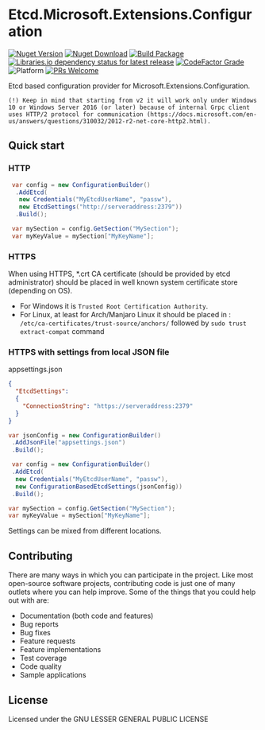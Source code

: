 # Etcd.Microsoft.Extensions.Configuration

[![Nuget Version](https://img.shields.io/nuget/v/Etcd.Microsoft.Extensions.Configuration)](https://www.nuget.org/packages/Etcd.Microsoft.Extensions.Configuration/)
[![Nuget Download](https://img.shields.io/nuget/dt/Etcd.Microsoft.Extensions.Configuration)](https://www.nuget.org/packages/Etcd.Microsoft.Extensions.Configuration/)
[![Build Package](https://github.com/SimplifyNet/Etcd.Microsoft.Extensions.Configuration/actions/workflows/build.yml/badge.svg)](https://github.com/SimplifyNet/Etcd.Microsoft.Extensions.Configuration/actions/workflows/build.yml)
[![Libraries.io dependency status for latest release](https://img.shields.io/librariesio/release/nuget/Etcd.Microsoft.Extensions.Configuration)](https://libraries.io/nuget/Etcd.Microsoft.Extensions.Configuration)
[![CodeFactor Grade](https://img.shields.io/codefactor/grade/github/SimplifyNet/Etcd.Microsoft.Extensions.Configuration)](https://www.codefactor.io/repository/github/simplifynet/Etcd.Microsoft.Extensions.Configuration)
![Platform](https://img.shields.io/badge/platform-.NET%206.0%20%7C%20.NET%20Standard%202.1-lightgrey)
[![PRs Welcome](https://img.shields.io/badge/PRs-welcome-brightgreen)](http://makeapullrequest.com)

Etcd based configuration provider for Microsoft.Extensions.Configuration.

    (!) Keep in mind that starting from v2 it will work only under Windows 10 or Windows Server 2016 (or later) because of internal Grpc client uses HTTP/2 protocol for communication (https://docs.microsoft.com/en-us/answers/questions/310032/2012-r2-net-core-http2.html).

## Quick start

### HTTP

```csharp
 var config = new ConfigurationBuilder()
  .AddEtcd(
   new Credentials("MyEtcdUserName", "passw"),
   new EtcdSettings("http://serveraddress:2379"))
  .Build();

 var mySection = config.GetSection("MySection");
 var myKeyValue = mySection["MyKeyName"];
```

### HTTPS

When using HTTPS, *.crt CA certificate (should be provided by etcd administrator) should be placed in well known system certificate store (depending on OS).

* For Windows it is `Trusted Root Certification Authority`.
* For Linux, at least for Arch/Manjaro Linux it should be placed in : `/etc/ca-certificates/trust-source/anchors/` followed by `sudo trust extract-compat` command

### HTTPS with settings from local JSON file

appsettings.json

```json
{
  "EtcdSettings":
  {
    "ConnectionString": "https://serveraddress:2379"
  }
}
```

```csharp
var jsonConfig = new ConfigurationBuilder()
 .AddJsonFile("appsettings.json")
 .Build();

 var config = new ConfigurationBuilder()
 .AddEtcd(
  new Credentials("MyEtcdUserName", "passw"),
  new ConfigurationBasedEtcdSettings(jsonConfig))
 .Build();

var mySection = config.GetSection("MySection");
var myKeyValue = mySection["MyKeyName"];
```

Settings can be mixed from different locations.

## Contributing

There are many ways in which you can participate in the project. Like most open-source software projects, contributing code is just one of many outlets where you can help improve. Some of the things that you could help out with are:

* Documentation (both code and features)
* Bug reports
* Bug fixes
* Feature requests
* Feature implementations
* Test coverage
* Code quality
* Sample applications

## License

Licensed under the GNU LESSER GENERAL PUBLIC LICENSE
